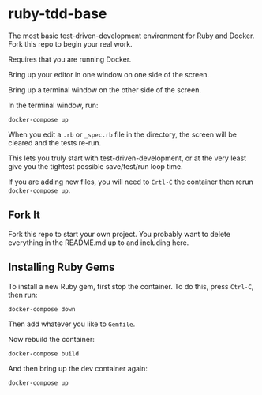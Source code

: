 # ruby-tdd-base

The most basic test-driven-development environment for Ruby and Docker. Fork this repo to begin your real work.

Requires that you are running Docker.

Bring up your editor in one window on one side of the screen.

Bring up a terminal window on the other side of the screen.

In the terminal window, run:

```
docker-compose up
```

When you edit a `.rb` or `_spec.rb` file in the directory, the screen will be cleared and the tests re-run.

This lets you truly start with test-driven-development, or at the very least give you the tightest possible save/test/run loop time.

If you are adding new files, you will need to `Crtl-C` the container then rerun `docker-compose up`.

## Fork It

Fork this repo to start your own project. You probably want to delete everything in the README.md up to and including here.

## Installing Ruby Gems

To install a new Ruby gem, first stop the container. To do this, press `Ctrl-C`, then run:
```
docker-compose down
```
Then add whatever you like to `Gemfile`.

Now rebuild the container:
```
docker-compose build
```
And then bring up the dev container again:
```
docker-compose up
```
